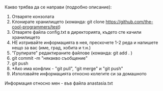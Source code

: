 Какво трябва да се направи (подробно описание):
1. Отваряте конзолата
2. Клонирате хранилището (команда: git clone https://github.com/the-cool-programmers/test)
3. Отваряте файла config.txt в директорията, където сте качили хранилището
4. НЕ изтривайте информацията в нея, прескочете 1-2 реда и напишете нещо за вас (име, град, хобита и т.н.)
5. "Групирате" редактираните файлове (команда: git add . )
6. git commit -m "някакво съобщение"
7. git push
8. *Ако има конфлик - "git pull", "git merge" и "git push"
9. Използвайте информацията относно колегите си за домашното

Информация относно мен - във файла anastasia.txt
